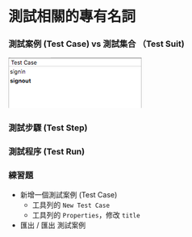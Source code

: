# 測試相關的專有名詞

### 測試案例 (Test Case) vs 測試集合 （Test Suit)

![](assets/test-suit.png)

### 測試步驟 (Test Step)


### 測試程序 (Test Run)


### 練習題

* 新增一個測試案例 (Test Case)
  * 工具列的 `New Test Case`
  * 工具列的 `Properties`，修改 `title`
* 匯出 / 匯出 測試案例